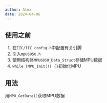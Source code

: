 ```yaml
---
author: Alex
date: 2024-04-06
---
```

## 使用之前

1. 在`IIC/IIC_config.h`中配置有关引脚
2. 引入`mpu6050.h`
3. 使用结构体`MPU6050_Data_Struct`存储MPU数据
4. `while (MPU_Init()) {}`初始化MPU

## 用法

用`MPU_GetData()`获取MPU数据